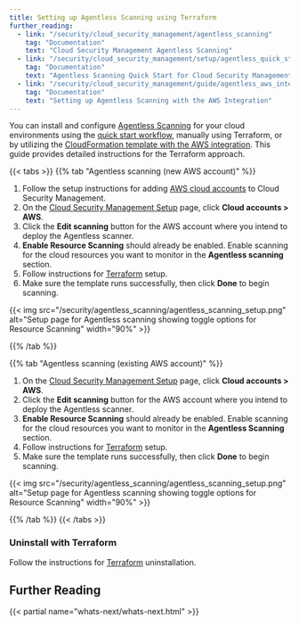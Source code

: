 ```yaml
---
title: Setting up Agentless Scanning using Terraform
further_reading:
  - link: "/security/cloud_security_management/agentless_scanning"
    tag: "Documentation"
    text: "Cloud Security Management Agentless Scanning"
  - link: "/security/cloud_security_management/setup/agentless_quick_start"
    tag: "Documentation"
    text: "Agentless Scanning Quick Start for Cloud Security Management"
  - link: "/security/cloud_security_management/guide/agentless_aws_integration"
    tag: "Documentation"
    text: "Setting up Agentless Scanning with the AWS Integration"
---
```


You can install and configure [Agentless Scanning][1] for your cloud environments using the [quick start workflow][2], manually using Terraform, or by utilizing the [CloudFormation template with the AWS integration][3]. This guide provides detailed instructions for the Terraform approach.

{{< tabs >}}
{{% tab "Agentless scanning (new AWS account)" %}}

1. Follow the setup instructions for adding [AWS cloud accounts][3] to Cloud Security Management.
1. On the [Cloud Security Management Setup][1] page, click **Cloud accounts > AWS**.
1. Click the **Edit scanning** button for the AWS account where you intend to deploy the Agentless scanner.
1. **Enable Resource Scanning** should already be enabled. Enable scanning for the cloud resources you want to monitor in the **Agentless scanning** section.
1. Follow instructions for [Terraform][4] setup.
1. Make sure the template runs successfully, then click **Done** to begin scanning. 

{{< img src="/security/agentless_scanning/agentless_scanning_setup.png" alt="Setup page for Agentless scanning showing toggle options for Resource Scanning" width="90%" >}}

[1]: https://app.datadoghq.com/security/configuration/csm/setup
[3]: /security/cloud_security_management/setup/csm_enterprise/cloud_accounts/?tab=aws
[4]: https://github.com/DataDog/terraform-datadog-agentless-scanner/blob/main/README.md

{{% /tab %}}

{{% tab "Agentless scanning (existing AWS account)" %}}

1. On the [Cloud Security Management Setup][1] page, click **Cloud accounts > AWS**.
1. Click the **Edit scanning** button for the AWS account where you intend to deploy the Agentless scanner.
1. **Enable Resource Scanning** should already be enabled. Enable scanning for the cloud resources you want to monitor in the **Agentless Scanning** section.
1. Follow instructions for [Terraform][4] setup.
1. Make sure the template runs successfully, then click **Done** to begin scanning. 

{{< img src="/security/agentless_scanning/agentless_scanning_setup.png" alt="Setup page for Agentless scanning showing toggle options for Resource Scanning" width="90%" >}}

[1]: https://app.datadoghq.com/security/configuration/csm/setup
[4]: https://github.com/DataDog/terraform-datadog-agentless-scanner/blob/main/README.md


{{% /tab %}}
{{< /tabs >}}

### Uninstall with Terraform

Follow the instructions for [Terraform][2] uninstallation.

## Further Reading

{{< partial name="whats-next/whats-next.html" >}}

[1]: /security/cloud_security_management/agentless_scanning
[2]: https://github.com/DataDog/terraform-module-datadog-agentless-scanner/blob/main/README.md#uninstall
[3]: /security/cloud_security_management/guide/agentless_aws_integration